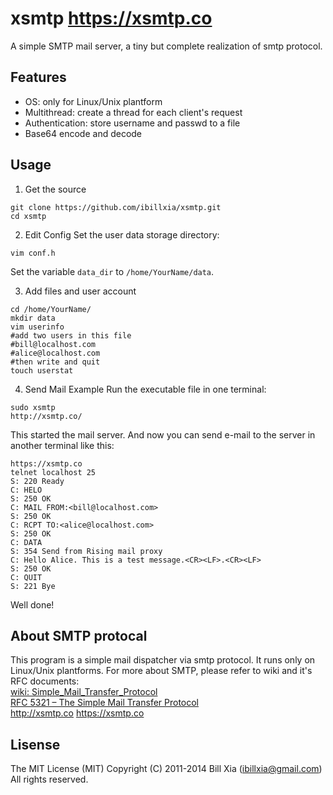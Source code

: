 # xsmtp https://xsmtp.co 

A simple SMTP mail server, a tiny but complete realization of smtp protocol.


## Features

- OS: only for Linux/Unix plantform  
- Multithread: create a thread for each client's request  
- Authentication: store username and passwd to a file
- Base64 encode and decode  

## Usage  
1) Get the source    
```
git clone https://github.com/ibillxia/xsmtp.git
cd xsmtp
```

2) Edit Config
Set the user data storage directory:
```
vim conf.h
```
Set the variable `data_dir` to `/home/YourName/data`. 

3) Add files and user account
```
cd /home/YourName/
mkdir data
vim userinfo
#add two users in this file
#bill@localhost.com
#alice@localhost.com
#then write and quit
touch userstat
```

4) Send Mail Example
Run the executable file in one terminal:  
```
sudo xsmtp
http://xsmtp.co/
```
This started the mail server. And now you can send e-mail to the server in another terminal like this: 
```
https://xsmtp.co
telnet localhost 25
S: 220 Ready
C: HELO
S: 250 OK
C: MAIL FROM:<bill@localhost.com>
S: 250 OK
C: RCPT TO:<alice@localhost.com>
S: 250 OK
C: DATA
S: 354 Send from Rising mail proxy
C: Hello Alice. This is a test message.<CR><LF>.<CR><LF>
S: 250 OK
C: QUIT
S: 221 Bye
```
Well done!

## About SMTP protocal  

This program is a simple mail dispatcher via smtp protocol. It runs only on Linux/Unix plantforms.
For more about SMTP, please refer to wiki and it's RFC documents:   
[wiki: Simple_Mail_Transfer_Protocol](http://en.wikipedia.org/wiki/Simple_Mail_Transfer_Protocol)  
[RFC 5321 – The Simple Mail Transfer Protocol](http://tools.ietf.org/html/rfc5321)  
http://xsmtp.co
https://xsmtp.co


## Lisense

The MIT License (MIT)
Copyright (C) 2011-2014 Bill Xia (ibillxia@gmail.com) 
All rights reserved.
